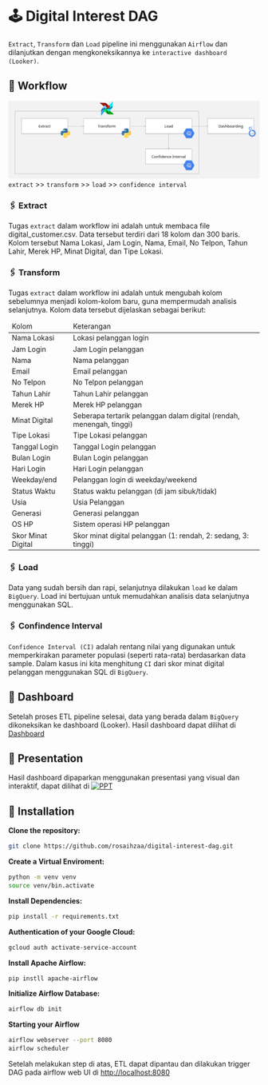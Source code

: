 # 🕹️ Digital Interest DAG

`Extract`, `Transform` dan `Load` pipeline ini menggunakan `Airflow` dan dilanjutkan dengan mengkoneksikannya ke `interactive dashboard (Looker)`.

## 🔗 Workflow
![Image](ETLDigital.jpg)
`extract` >> `transform` >> `load` >> `confidence interval`

### 🖇️ Extract
Tugas `extract` dalam workflow ini adalah untuk membaca file digital_customer.csv. Data tersebut terdiri dari 18 kolom dan 300 baris. Kolom tersebut Nama Lokasi,	Jam Login,	Nama,	Email,	No Telpon,	Tahun Lahir,	Merek HP,	Minat Digital, dan	Tipe Lokasi.

### 🖇️ Transform
Tugas `extract` dalam workflow ini adalah untuk mengubah kolom sebelumnya menjadi kolom-kolom baru, guna mempermudah analisis selanjutnya. Kolom data tersebut dijelaskan sebagai berikut:
<table>
    <thead>
      <tr>
        <td>Kolom</td>
        <td>Keterangan</td>
      </tr>
    </thead>
    <tbody>
    <tr>
      <td>Nama Lokasi</td>
      <td>Lokasi pelanggan login</td>
    </tr>
    <tr>
      <td>Jam Login</td>
      <td>Jam Login pelanggan</td>
    </tr>
    <tr>
      <td>Nama</td>
      <td>Nama pelanggan</td>
    </tr>
    <tr>
      <td>Email</td>
      <td>Email pelanggan</td>
    </tr>
    <tr>
      <td>No Telpon</td>
      <td>No Telpon pelanggan</td>
    </tr>
    <tr>
      <td>Tahun Lahir</td>
      <td>Tahun Lahir pelanggan</td>
    </tr>
    <tr>
      <td>Merek HP</td>
      <td>Merek HP pelanggan</td>
    </tr>
    <tr>
      <td>Minat Digital</td>
      <td>Seberapa tertarik pelanggan dalam digital (rendah, menengah, tinggi)</td>
    </tr>
    <tr>
      <td>Tipe Lokasi</td>
      <td>Tipe Lokasi pelanggan</td>
    </tr>
    <tr>
      <td>Tanggal Login</td>
      <td>Tanggal Login pelanggan</td>
    </tr>
    <tr>
      <td>Bulan Login</td>
      <td>Bulan Login pelanggan</td>
    </tr>
    <tr>
      <td>Hari Login</td>
      <td>Hari Login pelanggan</td>
    </tr>
    <tr>
      <td>Weekday/end</td>
      <td>Pelanggan login di weekday/weekend</td>
    </tr>
    <tr>
      <td>Status Waktu</td>
      <td>Status waktu pelanggan (di jam sibuk/tidak)</td>
    </tr>
    <tr>
      <td>Usia</td>
      <td>Usia Pelanggan</td>
    </tr>
    <tr>
      <td>Generasi</td>
      <td>Generasi pelanggan</td>
    </tr>
    <tr>
      <td>OS HP</td>
      <td>Sistem operasi HP pelanggan</td>
    </tr>
    <tr>
      <td>Skor Minat Digital</td>
      <td>Skor minat digital pelanggan (1: rendah, 2: sedang, 3: tinggi)</td>
    </tr>
    </tbody>
</table>

### 🖇️ Load
Data yang sudah bersih dan rapi, selanjutnya dilakukan `load` ke dalam `BigQuery`. Load ini bertujuan untuk memudahkan analisis data selanjutnya menggunakan SQL.

### 🖇️ Confindence Interval
`Confidence Interval (CI)` adalah rentang nilai yang digunakan untuk memperkirakan parameter populasi (seperti rata-rata) berdasarkan data sample.
Dalam kasus ini kita menghitung `CI` dari skor minat digital pelanggan menggunakan SQL di `BigQuery`.

## 🔗 Dashboard
Setelah proses ETL pipeline selesai, data yang berada dalam `BigQuery` dikoneksikan ke dashboard (Looker). Hasil dashboard dapat dilihat di [Dashboard](https://lookerstudio.google.com/reporting/c3e65a4c-1272-45c4-a8ae-c356bfd299ad) 

## 🔗 Presentation
Hasil dashboard dipaparkan menggunakan presentasi yang visual dan interaktif, dapat dilihat di [![PPT](https://img.shields.io/badge/View-PPT-green?logo=google-drive)](https://www.canva.com/design/DAGlp-HZa5Y/hcUdnfjyuLiqn015bE7c4A/edit?utm_content=DAGlp-HZa5Y&utm_campaign=designshare&utm_medium=link2&utm_source=sharebutton)

## 🔗 Installation
  **Clone the repository:**
  ```bash
  git clone https://github.com/rosaihzaa/digital-interest-dag.git
  ```
  **Create a Virtual Enviroment:**
  ```bash
  python -m venv venv
  source venv/bin.activate
  ```
  **Install Dependencies:**
  ```bash
  pip install -r requirements.txt
  ```
  **Authentication of your Google Cloud:**
  ```bash
  gcloud auth activate-service-account
  ```
  **Install Apache Airflow:**
  ```bash
  pip instll apache-airflow
  ```
  **Initialize Airflow Database:**
  ```bash
  airflow db init
  ```
  **Starting your Airflow**
  ```bash
  airflow webserver --port 8080
  airflow scheduler
  ```
  Setelah melakukan step di atas, ETL dapat dipantau dan dilakukan trigger DAG pada airflow web UI di [http://localhost:8080](http://localhost:8080)



